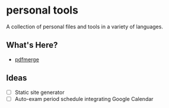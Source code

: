 # personal tools

A collection of personal files and tools in a variety of languages.

## What's Here?
- [pdfmerge](https://github.com/jzpero/personaltools/tree/master/pdfmerge)

## Ideas
- [ ] Static site generator
- [ ] Auto-exam period schedule integrating Google Calendar 
